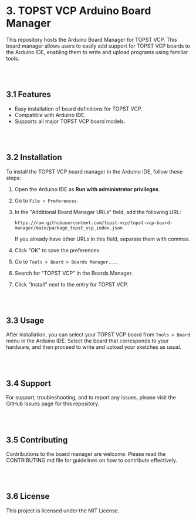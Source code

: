 # 3. TOPST VCP Arduino Board Manager

This repository hosts the Arduino Board Manager for TOPST VCP. This board manager allows users to easily add support for TOPST VCP boards to the Arduino IDE, enabling them to write and upload programs using familiar tools.

<br/><br/>

## 3.1 Features

- Easy installation of board definitions for TOPST VCP.
- Compatible with Arduino IDE.
- Supports all major TOPST VCP board models.

<br/><br/>

## 3.2 Installation

To install the TOPST VCP board manager in the Arduino IDE, follow these steps:

1. Open the Arduino IDE as **Run with administrator privileges**.
2. Go to `File > Preferences`.
3. In the "Additional Board Manager URLs" field, add the following URL:
   ```
   https://raw.githubusercontent.com/topst-vcp/topst-vcp-board-manager/main/package_topst_vcp_index.json
   ```
   If you already have other URLs in this field, separate them with commas.

4. Click "OK" to save the preferences.
5. Go to `Tools > Board > Boards Manager...`.
6. Search for "TOPST VCP" in the Boards Manager.
7. Click "Install" next to the entry for TOPST VCP.

<br/><br/>

## 3.3 Usage

After installation, you can select your TOPST VCP board from `Tools > Board` menu in the Arduino IDE. Select the board that corresponds to your hardware, and then proceed to write and upload your sketches as usual.

<br/><br/>

## 3.4 Support

For support, troubleshooting, and to report any issues, please visit the GitHub Issues page for this repository.

<br/><br/>

## 3.5 Contributing

Contributions to the board manager are welcome. Please read the CONTRIBUTING.md file for guidelines on how to contribute effectively.

<br/><br/>

## 3.6 License

This project is licensed under the MIT License.

